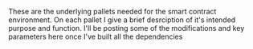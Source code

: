 These are the underlying pallets needed for the smart contract environment. On each pallet I give a brief desrciption of it's intended purpose and function. 
I'll be posting some of the modifications and key parameters here once I've built all the dependencies

